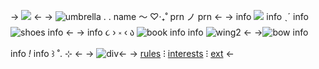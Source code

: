 -> ![](https://i.postimg.cc/BnPSHqLn/Untitled11-20240224160834.png) <-
-> ![umbrella](https://i.postimg.cc/9fNzs71t/IMG-3353.gif) . . name 〜 ♡‧₊˚ prn ノ prn  <-
-> info ![](https://i.postimg.cc/Kzk4b8HX/IMG-3355.gif) info ˎˊ info ![shoes](https://i.postimg.cc/RF9rvMds/9-BF325-F1-0-EF8-4-A26-A811-2-AF1-C758255-A.gif) info <-
-> info ૮ › ༝ ‹ ა ![book](https://bloominglantanas.carrd.co/assets/images/gallery01/c213d7ec.png?v=8e241c6f) info info ![wing2](https://tomomi.neocities.org/pixeles/238.gif) <-
->![bow](https://i.postimg.cc/XYRSDKC0/1-C784-E25-10-A1-4632-BFEA-2207-FE8-A8921.gif) info info *!* info ꒱ ˚. ⊹ <-
-> ![div](https://tomomi.neocities.org/divider/div4.gif)<-
-> [rules](https://rentry.co/shinato) ⁝ [interests](https://rentry.co/shinato) ⁝ [ext](https://rentry.co/shinato) <-